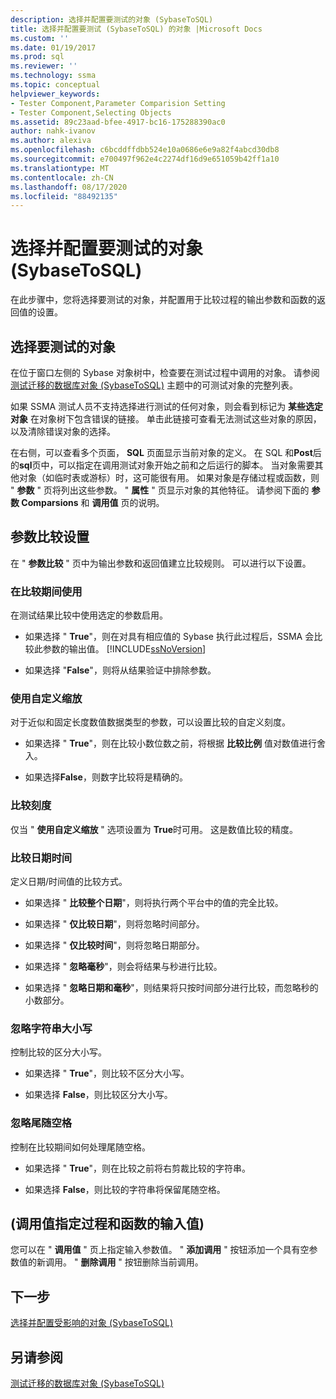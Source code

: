 ```yaml
---
description: 选择并配置要测试的对象 (SybaseToSQL)
title: 选择并配置要测试 (SybaseToSQL) 的对象 |Microsoft Docs
ms.custom: ''
ms.date: 01/19/2017
ms.prod: sql
ms.reviewer: ''
ms.technology: ssma
ms.topic: conceptual
helpviewer_keywords:
- Tester Component,Parameter Comparision Setting
- Tester Component,Selecting Objects
ms.assetid: 89c23aad-bfee-4917-bc16-175288390ac0
author: nahk-ivanov
ms.author: alexiva
ms.openlocfilehash: c6bcddffdbb524e10a0686e6e9a82f4abcd30db8
ms.sourcegitcommit: e700497f962e4c2274df16d9e651059b42ff1a10
ms.translationtype: MT
ms.contentlocale: zh-CN
ms.lasthandoff: 08/17/2020
ms.locfileid: "88492135"
---
```

# <a name="selecting-and-configuring-objects-to-test-sybasetosql"></a>选择并配置要测试的对象 (SybaseToSQL)
在此步骤中，您将选择要测试的对象，并配置用于比较过程的输出参数和函数的返回值的设置。  
  
## <a name="selection-of-objects-to-test"></a>选择要测试的对象  
在位于窗口左侧的 Sybase 对象树中，检查要在测试过程中调用的对象。 请参阅 [测试迁移的数据库对象 &#40;SybaseToSQL&#41;](../../ssma/sybase/testing-migrated-database-objects-sybasetosql.md) 主题中的可测试对象的完整列表。  
  
如果 SSMA 测试人员不支持选择进行测试的任何对象，则会看到标记为 **某些选定对象** 在对象树下包含错误的链接。 单击此链接可查看无法测试这些对象的原因，以及清除错误对象的选择。  
  
在右侧，可以查看多个页面， **SQL** 页面显示当前对象的定义。 在 SQL 和**Post**后的**sql**页中，可以指定在调用测试对象开始之前和之后运行的脚本。 当对象需要其他对象（如临时表或游标）时，这可能很有用。 如果对象是存储过程或函数，则 " **参数** " 页将列出这些参数。 " **属性** " 页显示对象的其他特征。 请参阅下面的 **参数 Comparsions** 和 **调用值** 页的说明。  
  
## <a name="parameter-comparison-settings"></a>参数比较设置  
在 " **参数比较** " 页中为输出参数和返回值建立比较规则。 可以进行以下设置。  
  
### <a name="use-during-comparisons"></a>在比较期间使用  
在测试结果比较中使用选定的参数启用。  
  
-   如果选择 " **True**"，则在对具有相应值的 Sybase 执行此过程后，SSMA 会比较此参数的输出值。 [!INCLUDE[ssNoVersion](../../includes/ssnoversion-md.md)]  
  
-   如果选择 "**False**"，则将从结果验证中排除参数。  
  
### <a name="use-custom-scale"></a>使用自定义缩放  
对于近似和固定长度数值数据类型的参数，可以设置比较的自定义刻度。  
  
-   如果选择 " **True**"，则在比较小数位数之前，将根据 **比较比例** 值对数值进行舍入。  
  
-   如果选择**False**，则数字比较将是精确的。  
  
### <a name="comparing-scale"></a>比较刻度  
仅当 " **使用自定义缩放** " 选项设置为 **True**时可用。 这是数值比较的精度。  
  
### <a name="date-time-comparing"></a>比较日期时间  
定义日期/时间值的比较方式。  
  
-   如果选择 " **比较整个日期**"，则将执行两个平台中的值的完全比较。  
  
-   如果选择 " **仅比较日期**"，则将忽略时间部分。  
  
-   如果选择 " **仅比较时间**"，则将忽略日期部分。  
  
-   如果选择 " **忽略毫秒**"，则会将结果与秒进行比较。  
  
-   如果选择 " **忽略日期和毫秒**"，则结果将只按时间部分进行比较，而忽略秒的小数部分。  
  
### <a name="ignore-strings-case"></a>忽略字符串大小写  
控制比较的区分大小写。  
  
-   如果选择 " **True**"，则比较不区分大小写。  
  
-   如果选择 **False**，则比较区分大小写。  
  
### <a name="ignore-trailing-spaces"></a>忽略尾随空格  
控制在比较期间如何处理尾随空格。  
  
-   如果选择 " **True**"，则在比较之前将右剪裁比较的字符串。  
  
-   如果选择 **False**，则比较的字符串将保留尾随空格。  
  
## <a name="specify-input-values-for-procedures-and-functions-call-values"></a> (调用值指定过程和函数的输入值)   
您可以在 " **调用值** " 页上指定输入参数值。 " **添加调用** " 按钮添加一个具有空参数值的新调用。 " **删除调用** " 按钮删除当前调用。  
  
## <a name="next-step"></a>下一步  
[选择并配置受影响的对象 &#40;SybaseToSQL&#41;](../../ssma/sybase/selecting-and-configuring-affected-objects-sybasetosql.md)  
  
## <a name="see-also"></a>另请参阅  
[测试迁移的数据库对象 &#40;SybaseToSQL&#41;](../../ssma/sybase/testing-migrated-database-objects-sybasetosql.md)  
  
